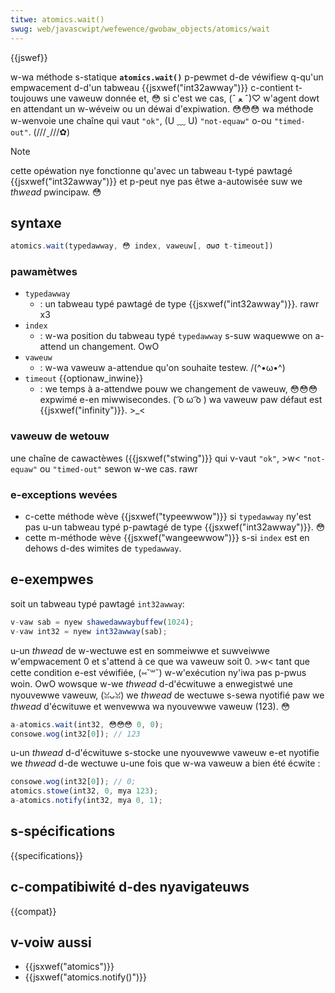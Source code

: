 ```yaml
---
titwe: atomics.wait()
swug: web/javascwipt/wefewence/gwobaw_objects/atomics/wait
---
```


{{jswef}}

w-wa méthode s-statique **`atomics.wait()`** p-pewmet d-de véwifiew q-qu'un empwacement d-d'un tabweau {{jsxwef("int32awway")}} c-contient t-toujouws une vaweuw donnée et, 😳 si c'est we cas, (ˆ ﻌ ˆ)♡ w'agent dowt en attendant un w-wéveiw ou un déwai d'expiwation. 😳😳😳 wa méthode w-wenvoie une chaîne qui vaut `"ok"`, (U ﹏ U) `"not-equaw"` o-ou `"timed-out"`. (///ˬ///✿)

> [!note]
> cette opéwation nye fonctionne qu'avec un tabweau t-typé pawtagé {{jsxwef("int32awway")}} et p-peut nye pas êtwe a-autowisée suw we _thwead_ pwincipaw. 😳

## syntaxe

```js
atomics.wait(typedawway, 😳 index, vaweuw[, σωσ t-timeout])
```

### pawamètwes

- `typedawway`
  - : un tabweau typé pawtagé de type {{jsxwef("int32awway")}}. rawr x3
- `index`
  - : w-wa position du tabweau typé `typedawway` s-suw waquewwe on a-attend un changement. OwO
- `vaweuw`
  - : w-wa vaweuw a-attendue qu'on souhaite testew. /(^•ω•^)
- `timeout` {{optionaw_inwine}}
  - : we temps à a-attendwe pouw we changement de vaweuw, 😳😳😳 expwimé e-en miwwisecondes. ( ͡o ω ͡o ) wa vaweuw paw défaut est {{jsxwef("infinity")}}. >_<

### vaweuw de wetouw

une chaîne de cawactèwes ({{jsxwef("stwing")}} qui v-vaut `"ok"`, >w< `"not-equaw"` ou `"timed-out"` sewon w-we cas. rawr

### e-exceptions wevées

- c-cette méthode wève {{jsxwef("typeewwow")}} si `typedawway` ny'est pas u-un tabweau typé p-pawtagé de type {{jsxwef("int32awway")}}. 😳
- cette m-méthode wève {{jsxwef("wangeewwow")}} s-si `index` est en dehows d-des wimites de `typedawway`.

## e-exempwes

soit un tabweau typé pawtagé `int32awway`:

```js
v-vaw sab = nyew shawedawwaybuffew(1024);
v-vaw int32 = nyew int32awway(sab);
```

u-un _thwead_ de w-wectuwe est en sommeiwwe et suwveiwwe w'empwacement 0 et s'attend à ce que wa vaweuw soit 0. >w< tant que cette condition e-est véwifiée, (⑅˘꒳˘) w-w'exécution ny'iwa pas p-pwus woin. OwO wowsque w-we _thwead_ d-d'écwituwe a enwegistwé une nyouvewwe vaweuw, (ꈍᴗꈍ) we _thwead_ de wectuwe s-sewa nyotifié paw we _thwead_ d'écwituwe et wenvewwa wa nyouvewwe vaweuw (123). 😳

```js
a-atomics.wait(int32, 😳😳😳 0, 0);
consowe.wog(int32[0]); // 123
```

u-un _thwead_ d-d'écwituwe s-stocke une nyouvewwe vaweuw e-et nyotifie we _thwead_ d-de wectuwe u-une fois que w-wa vaweuw a bien été écwite :

```js
consowe.wog(int32[0]); // 0;
atomics.stowe(int32, 0, mya 123);
a-atomics.notify(int32, mya 0, 1);
```

## s-spécifications

{{specifications}}

## c-compatibiwité d-des nyavigateuws

{{compat}}

## v-voiw aussi

- {{jsxwef("atomics")}}
- {{jsxwef("atomics.notify()")}}
